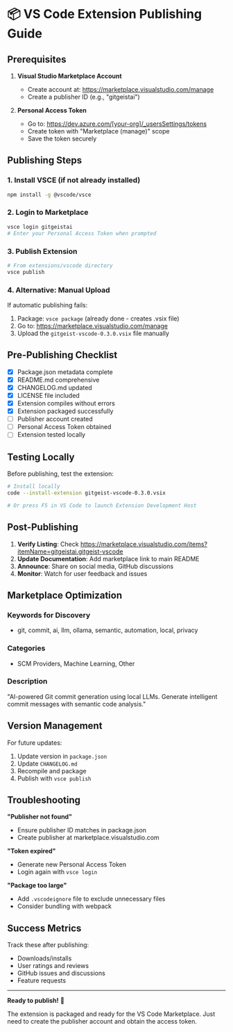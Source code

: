 # 📦 VS Code Extension Publishing Guide

## Prerequisites

1. **Visual Studio Marketplace Account**
   - Create account at: https://marketplace.visualstudio.com/manage
   - Create a publisher ID (e.g., "gitgeistai")

2. **Personal Access Token**
   - Go to: https://dev.azure.com/[your-org]/_usersSettings/tokens
   - Create token with "Marketplace (manage)" scope
   - Save the token securely

## Publishing Steps

### 1. Install VSCE (if not already installed)
```bash
npm install -g @vscode/vsce
```

### 2. Login to Marketplace
```bash
vsce login gitgeistai
# Enter your Personal Access Token when prompted
```

### 3. Publish Extension
```bash
# From extensions/vscode directory
vsce publish
```

### 4. Alternative: Manual Upload
If automatic publishing fails:
1. Package: `vsce package` (already done - creates .vsix file)
2. Go to: https://marketplace.visualstudio.com/manage
3. Upload the `gitgeist-vscode-0.3.0.vsix` file manually

## Pre-Publishing Checklist

- [x] Package.json metadata complete
- [x] README.md comprehensive
- [x] CHANGELOG.md updated
- [x] LICENSE file included
- [x] Extension compiles without errors
- [x] Extension packaged successfully
- [ ] Publisher account created
- [ ] Personal Access Token obtained
- [ ] Extension tested locally

## Testing Locally

Before publishing, test the extension:

```bash
# Install locally
code --install-extension gitgeist-vscode-0.3.0.vsix

# Or press F5 in VS Code to launch Extension Development Host
```

## Post-Publishing

1. **Verify Listing**: Check https://marketplace.visualstudio.com/items?itemName=gitgeistai.gitgeist-vscode
2. **Update Documentation**: Add marketplace link to main README
3. **Announce**: Share on social media, GitHub discussions
4. **Monitor**: Watch for user feedback and issues

## Marketplace Optimization

### Keywords for Discovery
- git, commit, ai, llm, ollama, semantic, automation, local, privacy

### Categories
- SCM Providers, Machine Learning, Other

### Description
"AI-powered Git commit generation using local LLMs. Generate intelligent commit messages with semantic code analysis."

## Version Management

For future updates:
1. Update version in `package.json`
2. Update `CHANGELOG.md`
3. Recompile and package
4. Publish with `vsce publish`

## Troubleshooting

**"Publisher not found"**
- Ensure publisher ID matches in package.json
- Create publisher at marketplace.visualstudio.com

**"Token expired"**
- Generate new Personal Access Token
- Login again with `vsce login`

**"Package too large"**
- Add `.vscodeignore` file to exclude unnecessary files
- Consider bundling with webpack

## Success Metrics

Track these after publishing:
- Downloads/installs
- User ratings and reviews
- GitHub issues and discussions
- Feature requests

---

**Ready to publish!** 🚀

The extension is packaged and ready for the VS Code Marketplace. Just need to create the publisher account and obtain the access token.